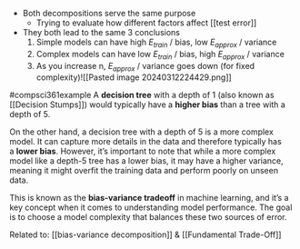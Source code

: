 - Both decompositions serve the same purpose
	- Trying to evaluate how different factors affect [[test error]]
- They both lead to the same 3 conclusions
	1. Simple models can have high $E_{train}$ / bias, low $E_{approx}$ / variance
	2. Complex models can have low $E_{train}$ / bias, high $E_{approx}$ / variance
	3. As you increase n, $E_{approx}$ / variance goes down (for fixed complexity)![[Pasted image 20240312224429.png]]

#compsci361example 
A **decision tree** with a depth of 1 (also known as [[Decision Stumps]]) would typically have a **higher bias** than a tree with a depth of 5.

On the other hand, a decision tree with a depth of 5 is a more complex model. It can capture more details in the data and therefore typically has a **lower bias**. However, it’s important to note that while a more complex model like a depth-5 tree has a lower bias, it may have a higher variance, meaning it might overfit the training data and perform poorly on unseen data.

This is known as the **bias-variance tradeoff** in machine learning, and it’s a key concept when it comes to understanding model performance. The goal is to choose a model complexity that balances these two sources of error.

Related to: [[bias-variance decomposition]] & [[Fundamental Trade-Off]]